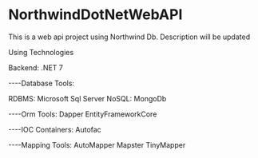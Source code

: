 # NorthwindDotNetWebAPI

This is a web api project using Northwind Db. Description will be updated

Using Technologies

Backend: .NET 7

----Database Tools:

RDBMS: Microsoft Sql Server
NoSQL: MongoDb

----Orm Tools:
Dapper
EntityFrameworkCore

----IOC Containers:
Autofac

----Mapping Tools:
AutoMapper
Mapster
TinyMapper
